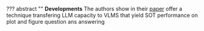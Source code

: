 

??? abstract "[](https://github.com/vis-nlp/ChartQA)"
    **Developments** The authors show in their [paper](https://arxiv.org/pdf/2403.12596.pdf) offer a technique transfering LLM capacity to VLMS that yield SOT performance on plot and figure question ans answering
